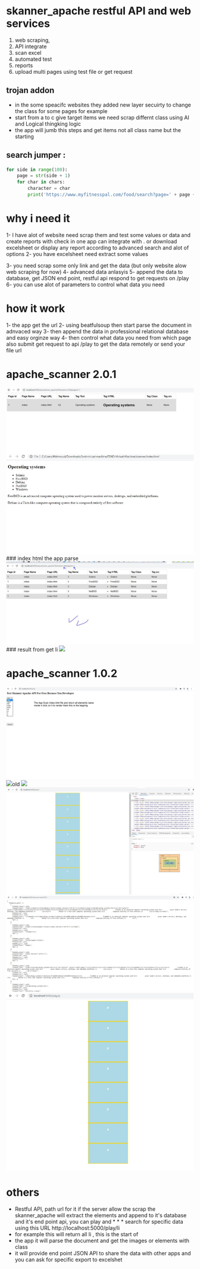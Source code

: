 # skanner_apache restful API and web services
1. web scraping, 
2. API integrate
3. scan excel
4. automated test
5. reports
6. upload multi pages using test file or get request

## trojan addon
 * in the some speacifc websites they added new layer secuirty to change the class for some pages for example
 * start from a to c give target items we need scrap differnt class using AI and Logical thingking logic 
 * the app will jumb this steps and get items not all class name but the starting
## search jumper :

```python
for side in range(100):
	page = str(side + 1)
	for char in chars:
		character = char
		print('https://www.myfitnesspal.com/food/search?page=' + page + '&search=' + character)
```
# why i need it
1- I have alot of website need scrap them and test some values or data and create reports with check in one app can integrate with
. or download excelsheet or display any report according to advanced search and alot of options
2- you have excelsheet need extract some values

3- you need scrap some only link and get the data (but only website alow web scraping for now)
4- advanced data anlasyis
5- append the data to database, get JSON end point, restful api respond to get requests on /play
6- you can use alot of parameters to control what data you need 

# how it work

1- the app get the url
2- using beatfulsoup then start parse the document in adnvaced way
3- then append the data in professional relational database and easy orginze way
4- then control what data you need from which page also submit get request to api /play to get the data remotely or send your file url
   


# apache_scanner 2.0.1
<img src="python_king.JPG">
<img src="apache_scanner0.JPG">
### index html the app parse
<img src="apache_scanner1.JPG">
### result from get li
<img src="apache_scanner2.JPG">

# apache_scanner 1.0.2
<img src="api1.jpg">
<img src="api2.JPG>



# old
<img src="skanner_apache2.JPG">
<img src="skanner_apache.JPG">
<img src="skanner_apache3.JPG">
<img src="skanner_apache1.JPG">


# others
* Restful API, path url for it if the server allow the scrap the skanner_apache will extract the elements and append to it's database and it's end point api, you can play and * *  * search for specific data using this URL http://localhost:5000/play/li 
* for example this will return all li , this is the start of 
* the app it will parse the document and get the images or elements with class 
* it will provide end point JSON API to share the data with other apps and you can ask for specific export to excelshet  

